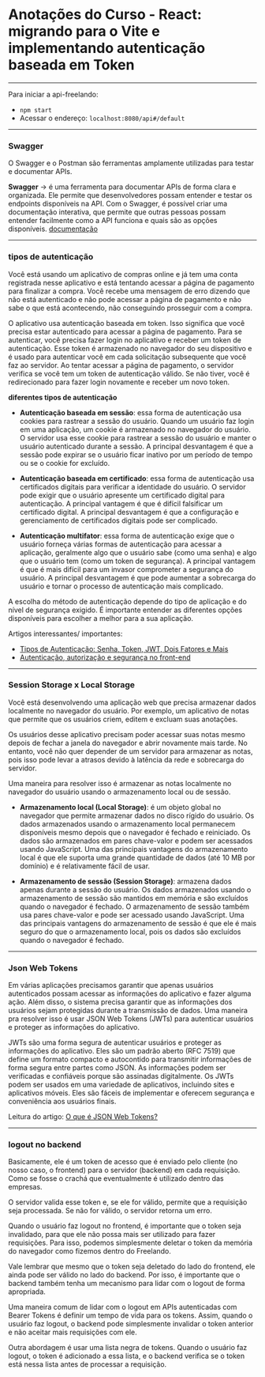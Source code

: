 # Anotações do Curso - React: migrando para o Vite e implementando autenticação baseada em Token
---

Para iniciar a api-freelando: 
- ```npm start```
- Acessar o endereço: ```localhost:8080/api#/default```

---

### Swagger
O Swagger e o Postman são ferramentas amplamente utilizadas para testar e documentar APIs.

**Swagger** -> é uma ferramenta para documentar APIs de forma clara e organizada. Ele permite que desenvolvedores possam entender e testar os endpoints disponíveis na API. Com o Swagger, é possível criar uma documentação interativa, que permite que outras pessoas possam entender facilmente como a API funciona e quais são as opções disponíveis. 
[documentação](https://swagger.io/)

---

### tipos de autenticação
Você está usando um aplicativo de compras online e já tem uma conta registrada nesse aplicativo e está tentando acessar a página de pagamento para finalizar a compra. Você recebe uma mensagem de erro dizendo que não está autenticado e não pode acessar a página de pagamento e não sabe o que está acontecendo, não conseguindo prosseguir com a compra.

O aplicativo usa autenticação baseada em token. Isso significa que você precisa estar autenticado para acessar a página de pagamento. Para se autenticar, você precisa fazer login no aplicativo e receber um token de autenticação. Esse token é armazenado no navegador do seu dispositivo e é usado para autenticar você em cada solicitação subsequente que você faz ao servidor. Ao tentar acessar a página de pagamento, o servidor verifica se você tem um token de autenticação válido. Se não tiver, você é redirecionado para fazer login novamente e receber um novo token.

**diferentes tipos de autenticação**
- **Autenticação baseada em sessão**: essa forma de autenticação usa cookies para rastrear a sessão do usuário. Quando um usuário faz login em uma aplicação, um cookie é armazenado no navegador do usuário. O servidor usa esse cookie para rastrear a sessão do usuário e manter o usuário autenticado durante a sessão. A principal desvantagem é que a sessão pode expirar se o usuário ficar inativo por um período de tempo ou se o cookie for excluído.

- **Autenticação baseada em certificado**: essa forma de autenticação usa certificados digitais para verificar a identidade do usuário. O servidor pode exigir que o usuário apresente um certificado digital para autenticação. A principal vantagem é que é difícil falsificar um certificado digital. A principal desvantagem é que a configuração e gerenciamento de certificados digitais pode ser complicado.

- **Autenticação multifator**: essa forma de autenticação exige que o usuário forneça várias formas de autenticação para acessar a aplicação, geralmente algo que o usuário sabe (como uma senha) e algo que o usuário tem (como um token de segurança). A principal vantagem é que é mais difícil para um invasor comprometer a segurança do usuário. A principal desvantagem é que pode aumentar a sobrecarga do usuário e tornar o processo de autenticação mais complicado.

A escolha do método de autenticação depende do tipo de aplicação e do nível de segurança exigido. É importante entender as diferentes opções disponíveis para escolher a melhor para a sua aplicação.

Artigos interessantes/ importantes:
- [Tipos de Autenticação: Senha, Token, JWT, Dois Fatores e Mais](https://www.alura.com.br/artigos/tipos-de-autenticacao?_gl=1*wyo9dw*_ga*MTI4OTcxMTkxMy4xNjc5MzMxNDMy*_ga_1EPWSW3PCS*MTcwNTUwNDQxMi40OC4xLjE3MDU1MDQ0OTguMC4wLjA.*_fplc*VEJNYTRUOUt2TWh4Yk4xS1IlMkJ2cWNpVmpUVHlvV2xCdlF0OVpmQjh5YWdyRko5cFFJeXMyUXVPOGNWMjFEeG11JTJCWXZVNE5mTWxUM0plemdoVmclMkYzb0hRNFdCOWhwMmxlcXYlMkJUZTlrT2hZOEt3bVlGV3lneTl2dmdsTHA4cUElM0QlM0Q.)
- [Autenticação, autorização e segurança no front-end](https://www.alura.com.br/artigos/autenticacao-autorizacao-seguranca-no-front-end?_gl=1*1o14u5p*_ga*MTI4OTcxMTkxMy4xNjc5MzMxNDMy*_ga_1EPWSW3PCS*MTcwNTUwNDQxMi40OC4xLjE3MDU1MDQ0OTguMC4wLjA.*_fplc*VEJNYTRUOUt2TWh4Yk4xS1IlMkJ2cWNpVmpUVHlvV2xCdlF0OVpmQjh5YWdyRko5cFFJeXMyUXVPOGNWMjFEeG11JTJCWXZVNE5mTWxUM0plemdoVmclMkYzb0hRNFdCOWhwMmxlcXYlMkJUZTlrT2hZOEt3bVlGV3lneTl2dmdsTHA4cUElM0QlM0Q.)

---

### Session Storage x Local Storage
Você está desenvolvendo uma aplicação web que precisa armazenar dados localmente no navegador do usuário. Por exemplo, um aplicativo de notas que permite que os usuários criem, editem e excluam suas anotações.

Os usuários desse aplicativo precisam poder acessar suas notas mesmo depois de fechar a janela do navegador e abrir novamente mais tarde. No entanto, você não quer depender de um servidor para armazenar as notas, pois isso pode levar a atrasos devido à latência da rede e sobrecarga do servidor.

Uma maneira para resolver isso é armazenar as notas localmente no navegador do usuário usando o armazenamento local ou de sessão.

- **Armazenamento local (Local Storage)**: é um objeto global no navegador que permite armazenar dados no disco rígido do usuário. Os dados armazenados usando o armazenamento local permanecem disponíveis mesmo depois que o navegador é fechado e reiniciado. Os dados são armazenados em pares chave-valor e podem ser acessados usando JavaScript. Uma das principais vantagens do armazenamento local é que ele suporta uma grande quantidade de dados (até 10 MB por domínio) e é relativamente fácil de usar.

- **Armazenamento de sessão (Session Storage)**: armazena dados apenas durante a sessão do usuário. Os dados armazenados usando o armazenamento de sessão são mantidos em memória e são excluídos quando o navegador é fechado. O armazenamento de sessão também usa pares chave-valor e pode ser acessado usando JavaScript. Uma das principais vantagens do armazenamento de sessão é que ele é mais seguro do que o armazenamento local, pois os dados são excluídos quando o navegador é fechado.

---

### Json Web Tokens
Em várias aplicações precisamos garantir que apenas usuários autenticados possam acessar as informações do aplicativo e fazer alguma ação. Além disso, o sistema precisa garantir que as informações dos usuários sejam protegidas durante a transmissão de dados. Uma maneira pra resolver isso é usar JSON Web Tokens (JWTs) para autenticar usuários e proteger as informações do aplicativo.

JWTs são uma forma segura de autenticar usuários e proteger as informações do aplicativo. Eles são um padrão aberto (RFC 7519) que define um formato compacto e autocontido para transmitir informações de forma segura entre partes como JSON. As informações podem ser verificadas e confiáveis porque são assinadas digitalmente. Os JWTs podem ser usados em uma variedade de aplicativos, incluindo sites e aplicativos móveis. Eles são fáceis de implementar e oferecem segurança e conveniência aos usuários finais.

Leitura do artigo: [ O que é JSON Web Tokens?](https://www.alura.com.br/artigos/o-que-e-json-web-tokens?_gl=1*vq0vww*_ga*MTI4OTcxMTkxMy4xNjc5MzMxNDMy*_ga_1EPWSW3PCS*MTcwNTU4NDc1MS41NC4xLjE3MDU1ODk1MzIuMC4wLjA.*_fplc*WHFHeHgyczglMkZtM1hMQ2VUMkVvMGUlMkJka3JuOGZHYWg4QWtYREU0ZzZvdVRGSTQzTUxYbDNlQjdTTGxYb3ViYjhCQnJHVSUyRnhJTWx4cjJXRDZwTlFjMFIwQzlZSXRuZTBEZlBuTXJjQndiMDE4TWlhOG9qaERVZFZDUzdqbkl3JTNEJTNE)

---

### logout no backend
Basicamente, ele é um token de acesso que é enviado pelo cliente (no nosso caso, o frontend) para o servidor (backend) em cada requisição. Como se fosse o crachá que eventualmente é utilizado dentro das empresas.

O servidor valida esse token e, se ele for válido, permite que a requisição seja processada. Se não for válido, o servidor retorna um erro.

Quando o usuário faz logout no frontend, é importante que o token seja invalidado, para que ele não possa mais ser utilizado para fazer requisições. Para isso, podemos simplesmente deletar o token da memória do navegador como fizemos dentro do Freelando.

Vale lembrar que mesmo que o token seja deletado do lado do frontend, ele ainda pode ser válido no lado do backend. Por isso, é importante que o backend também tenha um mecanismo para lidar com o logout de forma apropriada.

Uma maneira comum de lidar com o logout em APIs autenticadas com Bearer Tokens é definir um tempo de vida para os tokens. Assim, quando o usuário faz logout, o backend pode simplesmente invalidar o token anterior e não aceitar mais requisições com ele.

Outra abordagem é usar uma lista negra de tokens. Quando o usuário faz logout, o token é adicionado a essa lista, e o backend verifica se o token está nessa lista antes de processar a requisição.

